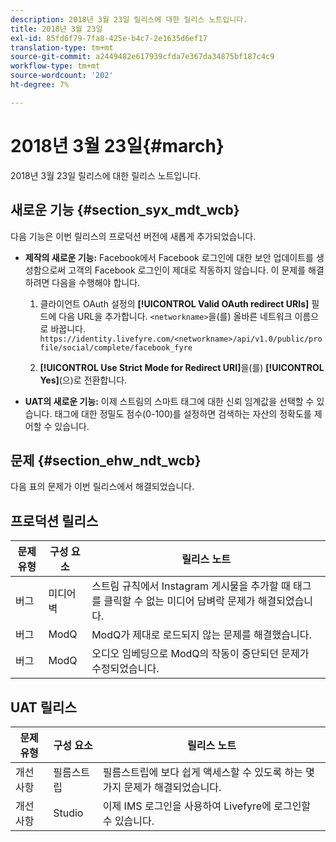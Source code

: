 ```yaml
---
description: 2018년 3월 23일 릴리스에 대한 릴리스 노트입니다.
title: 2018년 3월 23일
exl-id: 85fd6f79-7fa8-425e-b4c7-2e1635d6ef17
translation-type: tm+mt
source-git-commit: a2449482e617939cfda7e367da34875bf187c4c9
workflow-type: tm+mt
source-wordcount: '202'
ht-degree: 7%

---
```


# 2018년 3월 23일{#march}

2018년 3월 23일 릴리스에 대한 릴리스 노트입니다.

## 새로운 기능 {#section_syx_mdt_wcb}

다음 기능은 이번 릴리스의 프로덕션 버전에 새롭게 추가되었습니다.

* **제작의 새로운 기능:** Facebook에서 Facebook 로그인에 대한 보안 업데이트를 생성함으로써 고객의 Facebook 로그인이 제대로 작동하지 않습니다. 이 문제를 해결하려면 다음을 수행해야 합니다.

   1. 클라이언트 OAuth 설정의 **[!UICONTROL Valid OAuth redirect URIs]** 필드에 다음 URL을 추가합니다. `<networkname>`을(를) 올바른 네트워크 이름으로 바꿉니다.
      `https://identity.livefyre.com/<networkname>/api/v1.0/public/profile/social/complete/facebook_fyre`

   1. **[!UICONTROL Use Strict Mode for Redirect URI]**&#x200B;을(를) **[!UICONTROL Yes]**(으)로 전환합니다.

* **UAT의 새로운 기능:** 이제 스트림의 스마트 태그에 대한 신뢰 임계값을 선택할 수 있습니다. 태그에 대한 정밀도 점수(0-100)를 설정하면 검색하는 자산의 정확도를 제어할 수 있습니다.

## 문제 {#section_ehw_ndt_wcb}

다음 표의 문제가 이번 릴리스에서 해결되었습니다.

## 프로덕션 릴리스

| **문제 유형** | **구성 요소** | **릴리스 노트** |
|---|---|---|
| 버그 | 미디어 벽 | 스트림 규칙에서 Instagram 게시물을 추가할 때 태그를 클릭할 수 없는 미디어 담벼락 문제가 해결되었습니다. |
| 버그 | ModQ | ModQ가 제대로 로드되지 않는 문제를 해결했습니다. |
| 버그 | ModQ | 오디오 임베딩으로 ModQ의 작동이 중단되던 문제가 수정되었습니다. |

## UAT 릴리스

| **문제 유형** | **구성 요소** | **릴리스 노트** |
|---|---|---|
| 개선 사항 | 필름스트립 | 필름스트립에 보다 쉽게 액세스할 수 있도록 하는 몇 가지 문제가 해결되었습니다. |
| 개선 사항 | Studio | 이제 IMS 로그인을 사용하여 Livefyre에 로그인할 수 있습니다. |
